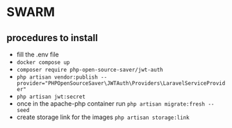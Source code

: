 # SWARM

## procedures to install 

- fill the .env file
- `docker compose up`
- `composer require php-open-source-saver/jwt-auth`
- `php artisan vendor:publish --provider="PHPOpenSourceSaver\JWTAuth\Providers\LaravelServiceProvider"`
- `php artisan jwt:secret`
- once in the apache-php container run `php artisan migrate:fresh --seed`
- create storage link for the images `php artisan storage:link`

